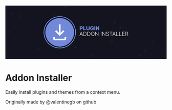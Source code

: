 ![banner](assets/banner.png)

# Addon Installer
Easily install plugins and themes from a context menu.

Originally made by @valentinegb on github
